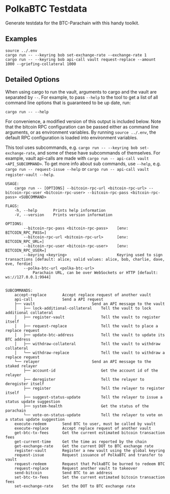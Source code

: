 # PolkaBTC Testdata

Generate testdata for the BTC-Parachain with this handy toolkit.

## Examples

```shell
source ../.env
cargo run -- --keyring bob set-exchange-rate --exchange-rate 1
cargo run -- --keyring bob api-call vault request-replace --amount 1000 --griefing-collateral 1000
```

## Detailed Options

When using cargo to run the vault, arguments to cargo and the vault are separated by `--`. For example, to pass `--help` to the tool to get a list of all command line options that is guaranteed to be up date, run:

```
cargo run -- --help
```

For convenience, a modified version of this output is included below. Note that the bitcoin RPC configuration can be passed either as command line arguments, or as environment variables. By running `source ../.env`, the default RPC configuration is loaded into environment variables. 

This tool uses subcommands, e.g. `cargo run -- --keyring bob set-exchange-rate`, and some of these have subcommands of themselves. For example, vault api-calls are made with `cargo run -- api-call vault <API_SUBCOMMAND>`. To get more info about sub commands, use `--help`, e.g.  `cargo run -- request-issue --help` or `cargo run -- api-call vault register-vault --help`.


```
USAGE:
    cargo run -- [OPTIONS] --bitcoin-rpc-url <bitcoin-rpc-url> --bitcoin-rpc-user <bitcoin-rpc-user> --bitcoin-rpc-pass <bitcoin-rpc-pass> <SUBCOMMAND>

FLAGS:
    -h, --help       Prints help information
    -V, --version    Prints version information

OPTIONS:
        --bitcoin-rpc-pass <bitcoin-rpc-pass>    [env: BITCOIN_RPC_PASS=]
        --bitcoin-rpc-url <bitcoin-rpc-url>      [env: BITCOIN_RPC_URL=]
        --bitcoin-rpc-user <bitcoin-rpc-user>    [env: BITCOIN_RPC_USER=]
        --keyring <keyring>                      Keyring used to sign transactions [default: alice; valid values: alice, bob, charlie, dave, eve, ferdie]
        --polka-btc-url <polka-btc-url>
            Parachain URL, can be over WebSockets or HTTP [default: ws://127.0.0.1:9944]


SUBCOMMANDS:
    accept-replace       Accept replace request of another vault
    api-call             Send a API request
    ├── vault                         Send an API message to the vault
    │   ├── lock-additional-collateral    Tell the vault to lock additional collateral
    │   ├── register-vault                Tell the vault to register itself
    │   ├── request-replace               Tell the vault to place a replace request
    │   ├── update-btc-address            Tell the vault to update its BTC address
    │   ├── withdraw-collateral           Tell the vault to withdraw collateral
    │   └── withdraw-replace              Tell the vault to withdraw a replace request
    └── relayer                       Send an API message to the staked relayer
        ├── account-id                    Get the account id of the relayer
        ├── deregister                    Tell the relayer to deregister itself
        ├── register                      Tell the relayer to register itself
        ├── suggest-status-update         Tell the relayer to issue a status update suggestion
        ├── system-health                 Get the status of the parachain
        └── vote-on-status-update         Tell the relayer to vote on a status update suggestion
    execute-redeem       Send BTC to user, must be called by vault
    execute-replace      Accept replace request of another vault
    get-btc-tx-fees      Get the current estimated bitcoin transaction fees
    get-current-time     Get the time as reported by the chain
    get-exchange-rate    Get the current DOT to BTC exchange rate
    register-vault       Register a new vault using the global keyring
    request-issue        Request issuance of PolkaBTC and transfer to vault
    request-redeem       Request that PolkaBTC be burned to redeem BTC
    request-replace      Request another vault to takeover
    send-bitcoin         Send BTC to an address
    set-btc-tx-fees      Set the current estimated bitcoin transaction fees
    set-exchange-rate    Set the DOT to BTC exchange rate
```